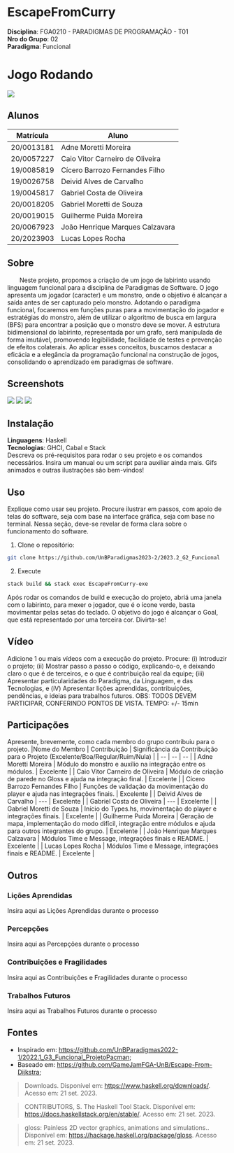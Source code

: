 # EscapeFromCurry

**Disciplina**: FGA0210 - PARADIGMAS DE PROGRAMAÇÃO - T01 <br>
**Nro do Grupo**: 02<br>
**Paradigma**: Funcional<br>

# Jogo Rodando
![](assets/jogo1.gif)
## Alunos
|Matrícula | Aluno |
| -- | -- |
| 20/0013181 | Adne Moretti Moreira |
| 20/0057227 | Caio Vitor Carneiro de Oliveira |
| 19/0085819 | Cícero Barrozo Fernandes Filho |
| 19/0026758 | Deivid Alves de Carvalho |
| 19/0045817 | Gabriel Costa de Oliveira |
| 20/0018205 | Gabriel Moretti de Souza |
| 20/0019015 | Guilherme Puida Moreira |
| 20/0067923 | João Henrique Marques Calzavara |
| 20/2023903 | Lucas Lopes Rocha |

## Sobre 
[//]: # (Descreva o seu projeto em linhas gerais.)
[//]: # (Use referências, links, que permitam conhecer um pouco mais sobre o projeto.)
[//]: # (Capriche nessa seção, pois ela é a primeira a ser lida pelos interessados no projeto.)

&emsp;&emsp;Neste projeto, propomos a criação de um jogo de labirinto usando linguagem funcional para a disciplina de Paradigmas de Software. O jogo apresenta um jogador (caracter) e um monstro, onde o objetivo é alcançar a saída antes de ser capturado pelo monstro. Adotando o paradigma funcional, focaremos em funções puras para a movimentação do jogador e estratégias do monstro, além de utilizar o algoritmo de busca em largura (BFS) para encontrar a posição que o monstro deve se mover. A estrutura bidimensional do labirinto, representada por um grafo, será manipulada de forma imutável, promovendo legibilidade, facilidade de testes e prevenção de efeitos colaterais. Ao aplicar esses conceitos, buscamos destacar a eficácia e a elegância da programação funcional na construção de jogos, consolidando o aprendizado em paradigmas de software.

## Screenshots
![](assets/Menu.png)
![](assets/LabirintoRodando.png)
![](assets/GameOver.png)


## Instalação 
**Linguagens**: Haskell<br>
**Tecnologias**: GHCI, Cabal e Stack <br>
Descreva os pré-requisitos para rodar o seu projeto e os comandos necessários.
Insira um manual ou um script para auxiliar ainda mais.
Gifs animados e outras ilustrações são bem-vindos!

## Uso 
Explique como usar seu projeto.
Procure ilustrar em passos, com apoio de telas do software, seja com base na interface gráfica, seja com base no terminal.
Nessa seção, deve-se revelar de forma clara sobre o funcionamento do software.


1. Clone o repositório:

```bash
git clone https://github.com/UnBParadigmas2023-2/2023.2_G2_Funcional
```

2. Execute

```bash
stack build && stack exec EscapeFromCurry-exe
```

Após rodar os comandos de build e execução do projeto, abriá uma janela com o labirinto, para mexer o jogador, que é o ícone verde, basta movimentar pelas setas do teclado. O objetivo do jogo é alcançar o Goal, que está representado por uma terceira cor. Divirta-se! 

## Vídeo
Adicione 1 ou mais vídeos com a execução do projeto.
Procure: 
(i) Introduzir o projeto;
(ii) Mostrar passo a passo o código, explicando-o, e deixando claro o que é de terceiros, e o que é contribuição real da equipe;
(iii) Apresentar particularidades do Paradigma, da Linguagem, e das Tecnologias, e
(iV) Apresentar lições aprendidas, contribuições, pendências, e ideias para trabalhos futuros.
OBS: TODOS DEVEM PARTICIPAR, CONFERINDO PONTOS DE VISTA.
TEMPO: +/- 15min

## Participações
Apresente, brevemente, como cada membro do grupo contribuiu para o projeto.
|Nome do Membro | Contribuição | Significância da Contribuição para o Projeto (Excelente/Boa/Regular/Ruim/Nula) |
| -- | -- | -- |
| Adne Moretti Moreira | Módulo do monstro e auxílio na integração entre os módulos. | Excelente |
| Caio Vitor Carneiro de Oliveira | Módulo de criação de parede no Gloss e ajuda na integração final. | Excelente |
| Cícero Barrozo Fernandes Filho | Funções de validação da movimentação do player e ajuda nas integrações finais. | Excelente |
| Deivid Alves de Carvalho | --- | Excelente |
| Gabriel Costa de Oliveira | --- | Excelente |
| Gabriel Moretti de Souza | Início do Types.hs, movimentação do player e integrações finais. | Excelente |
| Guilherme Puida Moreira | Geração de mapa, implementação do modo difícil, integração entre módulos e ajuda para outros integrantes do grupo. | Excelente |
| João Henrique Marques Calzavara | Módulos Time e Message, integrações finais e README. | Excelente |
| Lucas Lopes Rocha | Módulos Time e Message, integrações finais e README. | Excelente |

## Outros 

### Lições Aprendidas
Insira aqui as Lições Aprendidas durante o processo

### Percepções
Insira aqui as Percepções durante o processo

### Contribuições e Fragilidades
Insira aqui as Contribuições e Fragilidades durante o processo

### Trabalhos Futuros
Insira aqui as Trabalhos Futuros durante o processo

## Fontes
- Inspirado em: https://github.com/UnBParadigmas2022-1/2022.1_G3_Funcional_ProjetoPacman;
- Baseado em: https://github.com/GameJamFGA-UnB/Escape-From-Dijkstra;

> Downloads.  Disponível em: <https://www.haskell.org/downloads/>. Acesso em: 21 set. 2023.

> CONTRIBUTORS, S. The Haskell Tool Stack.  Disponível em: <https://docs.haskellstack.org/en/stable/>. Acesso em: 21 set. 2023.

> gloss: Painless 2D vector graphics, animations and simulations..  Disponível em: <https://hackage.haskell.org/package/gloss>. Acesso em: 21 set. 2023.


